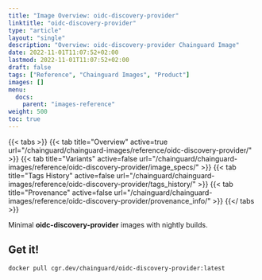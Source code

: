```yaml
---
title: "Image Overview: oidc-discovery-provider"
linktitle: "oidc-discovery-provider"
type: "article"
layout: "single"
description: "Overview: oidc-discovery-provider Chainguard Image"
date: 2022-11-01T11:07:52+02:00
lastmod: 2022-11-01T11:07:52+02:00
draft: false
tags: ["Reference", "Chainguard Images", "Product"]
images: []
menu:
  docs:
    parent: "images-reference"
weight: 500
toc: true
---
```


{{< tabs >}}
{{< tab title="Overview" active=true url="/chainguard/chainguard-images/reference/oidc-discovery-provider/" >}}
{{< tab title="Variants" active=false url="/chainguard/chainguard-images/reference/oidc-discovery-provider/image_specs/" >}}
{{< tab title="Tags History" active=false url="/chainguard/chainguard-images/reference/oidc-discovery-provider/tags_history/" >}}
{{< tab title="Provenance" active=false url="/chainguard/chainguard-images/reference/oidc-discovery-provider/provenance_info/" >}}
{{</ tabs >}}

Minimal **oidc-discovery-provider** images with nightly builds.

## Get it!

```
docker pull cgr.dev/chainguard/oidc-discovery-provider:latest
```

